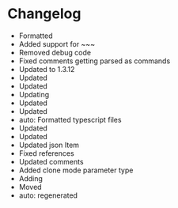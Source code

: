 # Changelog 
- Formatted
- Added support for ~~~
- Removed debug code
- Fixed comments getting parsed as commands
- Updated to 1.3.12
- Updated
- Updated
- Updating
- Updated
- Updated
- auto: Formatted typescript files
- Updated
- Updated
- Updated json Item
- Fixed references
- Updated comments
- Added clone mode parameter type
- Adding
- Moved
- auto: regenerated